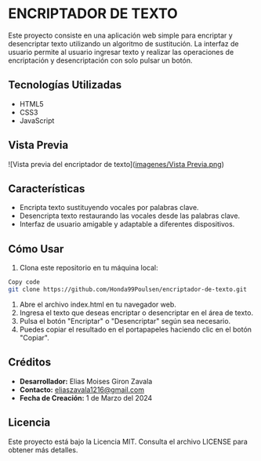 <h1>ENCRIPTADOR DE TEXTO</h1>

<p>Este proyecto consiste en una aplicación web simple para encriptar y desencriptar texto utilizando un algoritmo de sustitución. La interfaz de usuario permite al usuario ingresar texto y realizar las operaciones de encriptación y desencriptación con solo pulsar un botón.</p>

## Tecnologías Utilizadas

- HTML5
- CSS3
- JavaScript

## Vista Previa
![Vista previa del encriptador de texto]([imagenes/Vista Previa.png](https://github.com/Honda99Poulsen/encriptador-de-texto/blob/main/imagenes/Vista%20Previa.png?raw=true))

## Características
- Encripta texto sustituyendo vocales por palabras clave.
- Desencripta texto restaurando las vocales desde las palabras clave.
- Interfaz de usuario amigable y adaptable a diferentes dispositivos.

## Cómo Usar

1. Clona este repositorio en tu máquina local:

```bash
Copy code
git clone https://github.com/Honda99Poulsen/encriptador-de-texto.git
```

1. Abre el archivo index.html en tu navegador web.
2. Ingresa el texto que deseas encriptar o desencriptar en el área de texto.
3. Pulsa el botón "Encriptar" o "Desencriptar" según sea necesario.
4. Puedes copiar el resultado en el portapapeles haciendo clic en el botón "Copiar".

## Créditos

- **Desarrollador:** Elias Moises Giron Zavala
- **Contacto:** [eliaszavala1216@gmail.com](mailto:eliaszavala1216@gmail.com)
- **Fecha de Creación:** 1 de Marzo del 2024

## Licencia

Este proyecto está bajo la Licencia MIT. Consulta el archivo LICENSE para obtener más detalles.
